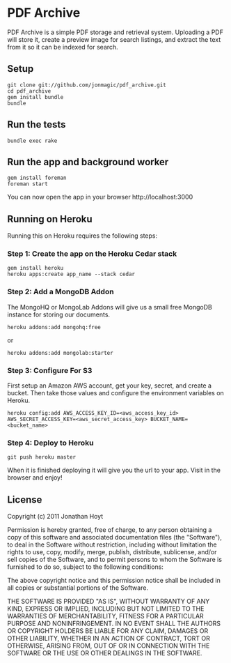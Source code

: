 # PDF Archive

PDF Archive is a simple PDF storage and retrieval system. Uploading a PDF will store it, create a preview image for search listings, and extract the text from it so it can be indexed for search.

## Setup

    git clone git://github.com/jonmagic/pdf_archive.git
    cd pdf_archive
    gem install bundle
    bundle

## Run the tests

    bundle exec rake

## Run the app and background worker

    gem install foreman
    foreman start

You can now open the app in your browser http://localhost:3000

## Running on Heroku

Running this on Heroku requires the following steps:

### Step 1: Create the app on the Heroku Cedar stack

    gem install heroku
    heroku apps:create app_name --stack cedar

### Step 2: Add a MongoDB Addon

The MongoHQ or MongoLab Addons will give us a small free MongoDB instance for storing our documents.

    heroku addons:add mongohq:free

or

    heroku addons:add mongolab:starter

### Step 3: Configure For S3

First setup an Amazon AWS account, get your key, secret, and create a bucket. Then take those values and configure the environment variables on Heroku.

    heroku config:add AWS_ACCESS_KEY_ID=<aws_access_key_id> AWS_SECRET_ACCESS_KEY=<aws_secret_access_key> BUCKET_NAME=<bucket_name>

### Step 4: Deploy to Heroku

    git push heroku master

When it is finished deploying it will give you the url to your app. Visit in the browser and enjoy!

## License

Copyright (c) 2011 Jonathan Hoyt

Permission is hereby granted, free of charge, to any person obtaining a copy of this software and associated documentation files (the "Software"), to deal in the Software without restriction, including without limitation the rights to use, copy, modify, merge, publish, distribute, sublicense, and/or sell copies of the Software, and to permit persons to whom the Software is furnished to do so, subject to the following conditions:

The above copyright notice and this permission notice shall be included in all copies or substantial portions of the Software.

THE SOFTWARE IS PROVIDED "AS IS", WITHOUT WARRANTY OF ANY KIND, EXPRESS OR IMPLIED, INCLUDING BUT NOT LIMITED TO THE WARRANTIES OF MERCHANTABILITY, FITNESS FOR A PARTICULAR PURPOSE AND NONINFRINGEMENT. IN NO EVENT SHALL THE AUTHORS OR COPYRIGHT HOLDERS BE LIABLE FOR ANY CLAIM, DAMAGES OR OTHER LIABILITY, WHETHER IN AN ACTION OF CONTRACT, TORT OR OTHERWISE, ARISING FROM, OUT OF OR IN CONNECTION WITH THE SOFTWARE OR THE USE OR OTHER DEALINGS IN THE SOFTWARE.